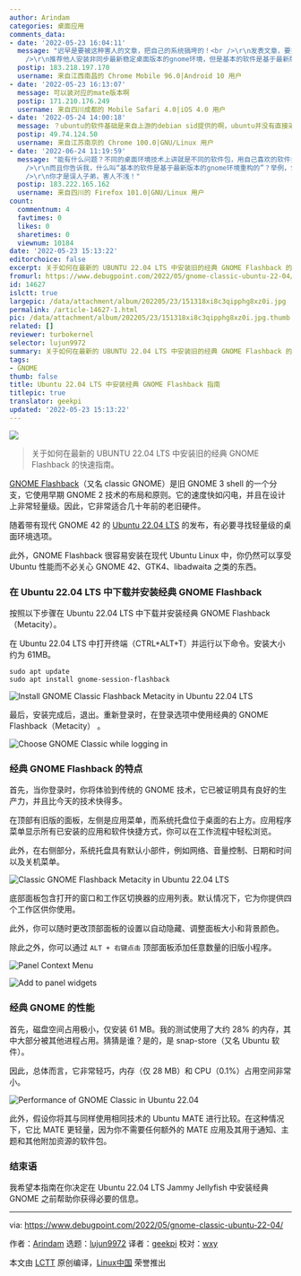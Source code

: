 ```yaml
---
author: Arindam
categories: 桌面应用
comments_data:
- date: '2022-05-23 16:04:11'
  message: "迟早是要被这种害人的文章，把自己的系统搞垮的！<br />\r\n发表文章，要提示这样做的后果，其实是很危险的。<br />\r\nubuntu目前是22.04，其中最重要的特征之一是:ubuntu桌面系统跟上gnome的步伐。ubuntu新版本使用gnome的稳定新版本，gnome公司对基础软件基于gnome环境重构，保证软件的质量和性能！<br
    />\r\n推荐他人安装非同步最新稳定桌面版本的gnome环境，但是基本的软件是基于最新版本的gnome环境重构的，会造成性能问题的！"
  postip: 183.218.197.170
  username: 来自江西南昌的 Chrome Mobile 96.0|Android 10 用户
- date: '2022-05-23 16:13:07'
  message: 可以装对应的mate版本啊
  postip: 171.210.176.249
  username: 来自四川成都的 Mobile Safari 4.0|iOS 4.0 用户
- date: '2022-05-24 14:00:18'
  message: ？ubuntu的软件基础是来自上游的debian sid提供的啊，ubuntu并没有直接采用gnome上游的软件包。而且gnome flashback本身也是属于gnome稳定系列的，就是gnome装了插件，换了窗口管理器、混成器而已。加上debian出色的包管理版本控制，所有软件所需的gtk库等libs在安装时就已经装好了，仅仅在软件调用的时候才会去加载。举个最简单的例子，gimp还是gtk2呢，有性能问题吗？lxde还是gtk2呢，运行gnome4x的软件遇到性能问题了吗？所以你说的什么系统搞垮，性能issue的，完全是你自己操作不当，不使用符合debian标准的第三方软件提供商所造成的
  postip: 49.74.124.50
  username: 来自江苏南京的 Chrome 100.0|GNU/Linux 用户
- date: '2022-06-24 11:19:59'
  message: "能有什么问题？不同的桌面环境技术上讲就是不同的软件包，用自己喜欢的软件换掉发行版提供的也很正常啊？有人用LibreOffice，有人用WPS。别的软件包换得，桌面环境换不得？<br
    />\r\n而且你告诉我，什么叫“基本的软件是基于最新版本的gnome环境重构的”？举例，Snap软件中心是GTK4，与Gnome有半毛钱的关系？什么叫基于Gnome重构？<br
    />\r\n你才是误人子弟，害人不浅！"
  postip: 183.222.165.162
  username: 来自四川的 Firefox 101.0|GNU/Linux 用户
count:
  commentnum: 4
  favtimes: 0
  likes: 0
  sharetimes: 0
  viewnum: 10184
date: '2022-05-23 15:13:22'
editorchoice: false
excerpt: 关于如何在最新的 UBUNTU 22.04 LTS 中安装旧的经典 GNOME Flashback 的快速指南。
fromurl: https://www.debugpoint.com/2022/05/gnome-classic-ubuntu-22-04/
id: 14627
islctt: true
largepic: /data/attachment/album/202205/23/151318xi8c3qipphg8xz0i.jpg
permalink: /article-14627-1.html
pic: /data/attachment/album/202205/23/151318xi8c3qipphg8xz0i.jpg.thumb.jpg
related: []
reviewer: turbokernel
selector: lujun9972
summary: 关于如何在最新的 UBUNTU 22.04 LTS 中安装旧的经典 GNOME Flashback 的快速指南。
tags:
- GNOME
thumb: false
title: Ubuntu 22.04 LTS 中安装经典 GNOME Flashback 指南
titlepic: true
translator: geekpi
updated: '2022-05-23 15:13:22'
---
```


![](/data/attachment/album/202205/23/151318xi8c3qipphg8xz0i.jpg)



> 
> 关于如何在最新的 UBUNTU 22.04 LTS 中安装旧的经典 GNOME Flashback 的快速指南。
> 
> 
> 


[GNOME Flashback](https://wiki.archlinux.org/index.php/GNOME/Flashback)（又名 classic GNOME）是旧 GNOME 3 shell 的一个分支，它使用早期 GNOME 2 技术的布局和原则。它的速度快如闪电，并且在设计上非常轻量级。因此，它非常适合几十年前的老旧硬件。


随着带有现代 GNOME 42 的 [Ubuntu 22.04 LTS](https://www.debugpoint.com/2022/01/ubuntu-22-04-lts/) 的发布，有必要寻找轻量级的桌面环境选项。


此外，GNOME Flashback 很容易安装在现代 Ubuntu Linux 中，你仍然可以享受 Ubuntu 性能而不必关心 GNOME 42、GTK4、libadwaita 之类的东西。


### 在 Ubuntu 22.04 LTS 中下载并安装经典 GNOME Flashback


按照以下步骤在 Ubuntu 22.04 LTS 中下载并安装经典 GNOME Flashback（Metacity）。


在 Ubuntu 22.04 LTS 中打开终端（CTRL+ALT+T）并运行以下命令。安装大小约为 61MB。



```
sudo apt update
sudo apt install gnome-session-flashback

```

![Install GNOME Classic Flashback Metacity in Ubuntu 22.04 LTS](/data/attachment/album/202205/23/151322svmmng0069qk0mvp.jpg)


最后，安装完成后，退出。重新登录时，在登录选项中使用经典的 GNOME Flashback（Metacity） 。


![Choose GNOME Classic while logging in](/data/attachment/album/202205/23/151322zxxv0j4f3fj3x09v.jpg)


### 经典 GNOME Flashback 的特点


首先，当你登录时，你将体验到传统的 GNOME 技术，它已被证明具有良好的生产力，并且比今天的技术快得多。


在顶部有旧版的面板，左侧是应用菜单，而系统托盘位于桌面的右上方。应用程序菜单显示所有已安装的应用和软件快捷方式，你可以在工作流程中轻松浏览。


此外，在右侧部分，系统托盘具有默认小部件，例如网络、音量控制、日期和时间以及关机菜单。


![Classic GNOME Flashback Metacity in Ubuntu 22.04 LTS](/data/attachment/album/202205/23/151323x8gg245z73k4a4v5.jpg)


底部面板包含打开的窗口和工作区切换器的应用列表。默认情况下，它为你提供四个工作区供你使用。


此外，你可以随时更改顶部面板的设置以自动隐藏、调整面板大小和背景颜色。


除此之外，你可以通过 `ALT + 右键点击` 顶部面板添加任意数量的旧版小程序。


![Panel Context Menu](/data/attachment/album/202205/23/151323j0h222py2ypl3o2u.png)


![Add to panel widgets](/data/attachment/album/202205/23/151323xw93whiwz9j40926.png)


### 经典 GNOME 的性能


首先，磁盘空间占用极小，仅安装 61 MB。我的测试使用了大约 28% 的内存，其中大部分被其他进程占用。猜猜是谁？是的，是 snap-store（又名 Ubuntu 软件）。


因此，总体而言，它非常轻巧，内存（仅 28 MB）和 CPU（0.1%）占用空间非常小。


![Performance of GNOME Classic in Ubuntu 22.04](/data/attachment/album/202205/23/151323r34jzfw4j9b9kp3t.jpg)


此外，假设你将其与同样使用相同技术的 Ubuntu MATE 进行比较。在这种情况下，它比 MATE 更轻量，因为你不需要任何额外的 MATE 应用及其用于通知、主题和其他附加资源的软件包。


### 结束语


我希望本指南在你决定在 Ubuntu 22.04 LTS Jammy Jellyfish 中安装经典 GNOME 之前帮助你获得必要的信息。




---


via: <https://www.debugpoint.com/2022/05/gnome-classic-ubuntu-22-04/>


作者：[Arindam](https://www.debugpoint.com/author/admin1/) 选题：[lujun9972](https://github.com/lujun9972) 译者：[geekpi](https://github.com/geekpi) 校对：[wxy](https://github.com/wxy)


本文由 [LCTT](https://github.com/LCTT/TranslateProject) 原创编译，[Linux中国](https://linux.cn/) 荣誉推出